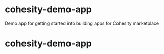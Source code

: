 # cohesity-demo-app
Demo app for getting started into building apps for Cohesity marketplace
# cohesity-demo-app
